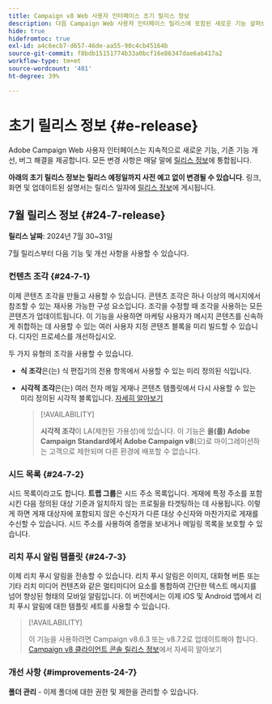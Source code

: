 ```yaml
---
title: Campaign v8 Web 사용자 인터페이스 초기 릴리스 정보
description: 다음 Campaign Web 사용자 인터페이스 릴리스에 포함된 새로운 기능 살펴보기
hide: true
hidefromtoc: true
exl-id: a4c6ecb7-d657-46de-aa55-90c4cb45164b
source-git-commit: f8bdb15151774b33a0bcf16e86347dae6ab417a2
workflow-type: tm+mt
source-wordcount: '401'
ht-degree: 39%

---
```


# 초기 릴리스 정보 {#e-release}

Adobe Campaign Web 사용자 인터페이스는 지속적으로 새로운 기능, 기존 기능 개선, 버그 해결을 제공합니다. 모든 변경 사항은 매달 말에 [릴리스 정보](release-notes.md)에 통합됩니다.

**아래의 초기 릴리스 정보는 릴리스 예정일까지 사전 예고 없이 변경될 수 있습니다**. 링크, 화면 및 업데이트된 설명서는 릴리스 일자에 [릴리스 정보](release-notes.md)에 게시됩니다.

## 7월 릴리스 정보 {#24-7-release}

**릴리스 날짜**: 2024년 7월 30~31일

7월 릴리스부터 다음 기능 및 개선 사항을 사용할 수 있습니다.

### 컨텐츠 조각 {#24-7-1}

이제 콘텐츠 조각을 만들고 사용할 수 있습니다. 콘텐츠 조각은 하나 이상의 메시지에서 참조할 수 있는 재사용 가능한 구성 요소입니다. 조각을 수정할 때 조각을 사용하는 모든 콘텐츠가 업데이트됩니다. 이 기능을 사용하면 마케팅 사용자가 메시지 콘텐츠를 신속하게 취합하는 데 사용할 수 있는 여러 사용자 지정 콘텐츠 블록을 미리 빌드할 수 있습니다. 디자인 프로세스를 개선하십시오.

두 가지 유형의 조각을 사용할 수 있습니다.

* **식 조각**&#x200B;은(는) 식 편집기의 전용 항목에서 사용할 수 있는 미리 정의된 식입니다.
* **시각적 조각**&#x200B;은(는) 여러 전자 메일 게재나 콘텐츠 템플릿에서 다시 사용할 수 있는 미리 정의된 시각적 블록입니다. [자세히 알아보기](../email/fragments.md)

  >[!AVAILABILITY]
  >
  >**시각적 조각**&#x200B;이 LA(제한된 가용성)에 있습니다. 이 기능은 **을(를) Adobe Campaign Standard에서 Adobe Campaign v8**(으)로 마이그레이션하는 고객으로 제한되며 다른 환경에 배포할 수 없습니다.

### 시드 목록 {#24-7-2}

시드 목록이라고도 합니다. **트랩 그룹**&#x200B;은 시드 주소 목록입니다. 게재에 특정 주소를 포함시킨 다음 정의된 대상 기준과 일치하지 않는 프로필을 타겟팅하는 데 사용됩니다. 이렇게 하면 게재 대상자에 포함되지 않은 수신자가 다른 대상 수신자와 마찬가지로 게재를 수신할 수 있습니다. 시드 주소를 사용하여 증명을 보내거나 메일링 목록을 보호할 수 있습니다.

### 리치 푸시 알림 템플릿 {#24-7-3}

이제 리치 푸시 알림을 전송할 수 있습니다. 리치 푸시 알림은 이미지, 대화형 버튼 또는 기타 리치 미디어 컨텐츠와 같은 멀티미디어 요소를 통합하여 간단한 텍스트 메시지를 넘어 향상된 형태의 모바일 알림입니다. 이 버전에서는 이제 iOS 및 Android 앱에서 리치 푸시 알림에 대한 템플릿 세트를 사용할 수 있습니다.

>[!AVAILABILITY]
>
>이 기능을 사용하려면 Campaign v8.6.3 또는 v8.7.2로 업데이트해야 합니다. [Campaign v8 클라이언트 콘솔 릴리스 정보](https://experienceleague.adobe.com/en/docs/campaign/campaign-v8/releases/release-notes)에서 자세히 알아보기

### 개선 사항 {#improvements-24-7}

**폴더 관리** - 이제 폴더에 대한 권한 및 제한을 관리할 수 있습니다.
